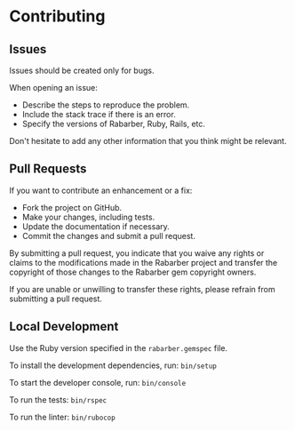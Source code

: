 # Contributing

## Issues

Issues should be created only for bugs.

When opening an issue:

- Describe the steps to reproduce the problem.
- Include the stack trace if there is an error.
- Specify the versions of Rabarber, Ruby, Rails, etc.

Don't hesitate to add any other information that you think might be relevant.

## Pull Requests

If you want to contribute an enhancement or a fix:

- Fork the project on GitHub.
- Make your changes, including tests.
- Update the documentation if necessary.
- Commit the changes and submit a pull request.

By submitting a pull request, you indicate that you waive any rights or claims to the modifications made in the Rabarber project and transfer the copyright of those changes to the Rabarber gem copyright owners.

If you are unable or unwilling to transfer these rights, please refrain from submitting a pull request.

## Local Development

Use the Ruby version specified in the `rabarber.gemspec` file.

To install the development dependencies, run: `bin/setup`

To start the developer console, run: `bin/console`

To run the tests: `bin/rspec`

To run the linter: `bin/rubocop`
